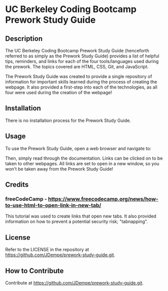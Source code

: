 # UC Berkeley Coding Bootcamp Prework Study Guide

## Description

The UC Berkeley Coding Bootcamp Prework Study Guide (henceforth referred to as simply as the Prework Study Guide) provides a list of helpful tips, reminders, and links for each of the four tools/languages used during the prework.  The topics covered are HTML, CSS, Git, and JavaScript.

The Prework Study Guide was created to provide a single repository of information for important skills learned during the process of creating the webpage.  It also provided a first-step into each of the technologies, as all four were used during the creation of the webpage!

## Installation

There is no installation process for the Prework Study Guide.

## Usage

To use the Prework Study Guide, open a web browser and navigate to:

Then, simply read through the documentation.  Links can be clicked on to be taken to other webpages.  All links are set to open in a new window, so you won't be taken away from the Prework Study Guide!

## Credits

### freeCodeCamp - https://www.freecodecamp.org/news/how-to-use-html-to-open-link-in-new-tab/
This tutorial was used to create links that open new tabs.  It also provided information on how to prevent a potential security risk; "tabnapping".

## License

Refer to the LICENSE in the repository at https://github.com/JDempe/prework-study-guide.git.

## How to Contribute

Contribute at https://github.com/JDempe/prework-study-guide.git.